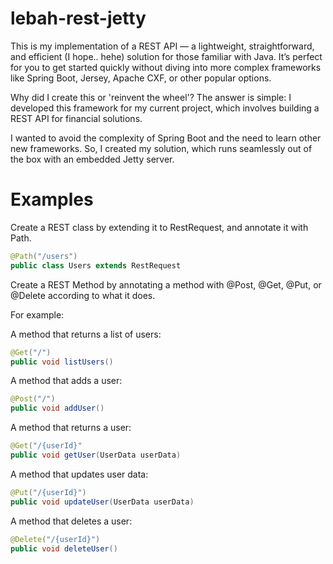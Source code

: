 # lebah-rest-jetty

This is my implementation of a REST API — a lightweight, straightforward, and efficient (I hope.. hehe) solution for those familiar with Java. It’s perfect for you to get started quickly without diving into more complex frameworks like Spring Boot, Jersey, Apache CXF, or other popular options.

Why did I create this or 'reinvent the wheel'? The answer is simple: I developed this framework for my current project, which involves building a REST API for financial solutions.

I wanted to avoid the complexity of Spring Boot and the need to learn other new frameworks. So, I created my solution, which runs seamlessly out of the box with an embedded Jetty server.

# Examples

Create a REST class by extending it to RestRequest, and annotate it with Path.
```java
@Path("/users")
public class Users extends RestRequest

```

Create a REST Method by annotating a method with @Post, @Get, @Put, or @Delete according to what it does.

For example:

A method that returns a list of users:
```java
@Get("/")
public void listUsers()
```

A method that adds a user:
```java
@Post("/")
public void addUser()
```

A method that returns a user:
```java
@Get("/{userId}"
public void getUser(UserData userData)
```

A method that updates user data:
```java
@Put("/{userId}")
public void updateUser(UserData userData)
```

A method that deletes a user:
```java
@Delete("/{userId}")
public void deleteUser()
```



